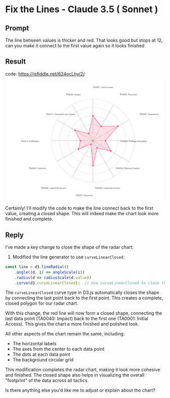 # Fix the Lines - Claude 3.5 ( Sonnet )

## Prompt

The line between values is thicker and red.  That looks good but stops at 12, can you make it connect to the first value again so it looks finished

## Result

code: <https://jsfiddle.net/624ocLhy/2/>

![Result](radar02.PNG)

Certainly! I'll modify the code to make the line connect back to the first value, creating a closed shape. This will indeed make the chart look more finished and complete.

## Reply

I've made a key change to close the shape of the radar chart:

1. Modified the line generator to use `curveLinearClosed`:

```javascript
const line = d3.lineRadial()
    .angle((d, i) => angleScale(i))
    .radius(d => radiusScale(d.value))
    .curve(d3.curveLinearClosed);  // Use curveLinearClosed to close the shape
```

The `curveLinearClosed` curve type in D3.js automatically closes the shape by connecting the last point back to the first point. This creates a complete, closed polygon for our radar chart.

With this change, the red line will now form a closed shape, connecting the last data point (TA0040: Impact) back to the first one (TA0001: Initial Access). This gives the chart a more finished and polished look.

All other aspects of the chart remain the same, including:

- The horizontal labels
- The axes from the center to each data point
- The dots at each data point
- The background circular grid

This modification completes the radar chart, making it look more cohesive and finished. The closed shape also helps in visualizing the overall "footprint" of the data across all tactics.

Is there anything else you'd like me to adjust or explain about the chart?
